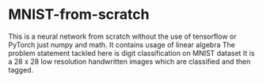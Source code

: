 # MNIST-from-scratch
This is a neural network from scratch without the use of tensorflow or PyTorch just numpy and math.
It contains usage of linear algebra
The problem statement tackled here is digit classification on MNIST dataset
It is a 28 x 28 low resolution handwritten images which are classified and then tagged.
